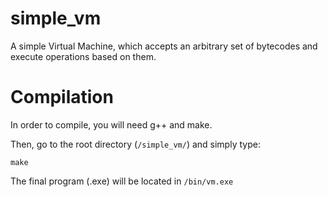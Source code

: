 # simple_vm

A simple Virtual Machine, which accepts an arbitrary set of bytecodes and execute operations based on them.

# Compilation

In order to compile, you will need g++ and make. 

Then, go to the root directory (`/simple_vm/`) and simply type:

```
make
```

The final program (.exe) will be located in `/bin/vm.exe`


